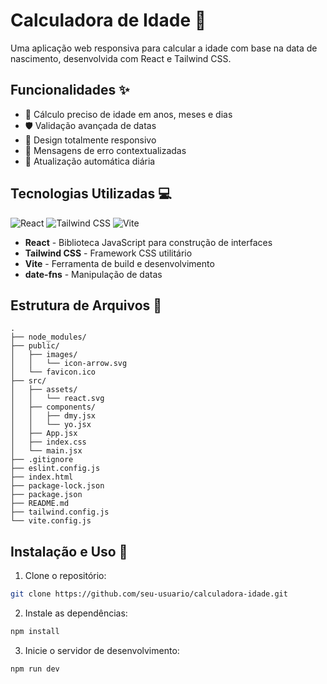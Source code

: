 # Calculadora de Idade 📅

Uma aplicação web responsiva para calcular a idade com base na data de nascimento, desenvolvida com React e Tailwind CSS.

## Funcionalidades ✨

- 🎯 Cálculo preciso de idade em anos, meses e dias
- 🛡️ Validação avançada de datas
- 📱 Design totalmente responsivo
- 🚨 Mensagens de erro contextualizadas
- 🔄 Atualização automática diária

## Tecnologias Utilizadas 💻

![React](https://img.shields.io/badge/React-20232A?style=for-the-badge&logo=react&logoColor=61DAFB)
![Tailwind CSS](https://img.shields.io/badge/Tailwind_CSS-38B2AC?style=for-the-badge&logo=tailwind-css&logoColor=white)
![Vite](https://img.shields.io/badge/Vite-B73BFE?style=for-the-badge&logo=vite&logoColor=FFD62E)

- **React** - Biblioteca JavaScript para construção de interfaces
- **Tailwind CSS** - Framework CSS utilitário
- **Vite** - Ferramenta de build e desenvolvimento
- **date-fns** - Manipulação de datas

## Estrutura de Arquivos 📁

```plaintext
.
├── node_modules/
├── public/
│   ├── images/
│   │   └── icon-arrow.svg
│   └── favicon.ico
├── src/
│   ├── assets/
│   │   └── react.svg
│   ├── components/
│   │   ├── dmy.jsx
│   │   └── yo.jsx
│   ├── App.jsx
│   ├── index.css
│   └── main.jsx
├── .gitignore
├── eslint.config.js
├── index.html
├── package-lock.json
├── package.json
├── README.md
├── tailwind.config.js
└── vite.config.js
```
## Instalação e Uso 🚀

1. Clone o repositório:
```bash
git clone https://github.com/seu-usuario/calculadora-idade.git
```
2. Instale as dependências:
```bash
npm install
```
3. Inicie o servidor de desenvolvimento:
```bash
npm run dev

